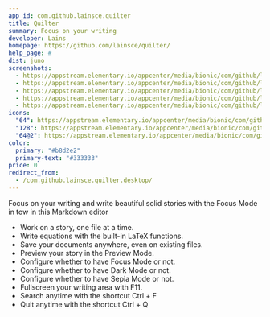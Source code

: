 ```yaml
---
app_id: com.github.lainsce.quilter
title: Quilter
summary: Focus on your writing
developer: Lains
homepage: https://github.com/lainsce/quilter/
help_page: #
dist: juno
screenshots:
  - https://appstream.elementary.io/appcenter/media/bionic/com/github/lainsce.quilter/8477E03F95B767B6E437F76888AB92C9/screenshots/image-1_orig.png
  - https://appstream.elementary.io/appcenter/media/bionic/com/github/lainsce.quilter/8477E03F95B767B6E437F76888AB92C9/screenshots/image-2_orig.png
  - https://appstream.elementary.io/appcenter/media/bionic/com/github/lainsce.quilter/8477E03F95B767B6E437F76888AB92C9/screenshots/image-3_orig.png
  - https://appstream.elementary.io/appcenter/media/bionic/com/github/lainsce.quilter/8477E03F95B767B6E437F76888AB92C9/screenshots/image-4_orig.png
  - https://appstream.elementary.io/appcenter/media/bionic/com/github/lainsce.quilter/8477E03F95B767B6E437F76888AB92C9/screenshots/image-5_orig.png
icons:
  "64": https://appstream.elementary.io/appcenter/media/bionic/com/github/lainsce.quilter/8477E03F95B767B6E437F76888AB92C9/icons/64x64/com.github.lainsce.quilter_com.github.lainsce.quilter.png
  "128": https://appstream.elementary.io/appcenter/media/bionic/com/github/lainsce.quilter/8477E03F95B767B6E437F76888AB92C9/icons/128x128/com.github.lainsce.quilter_com.github.lainsce.quilter.png
  "64@2": https://appstream.elementary.io/appcenter/media/bionic/com/github/lainsce.quilter/8477E03F95B767B6E437F76888AB92C9/icons/64x64@2/com.github.lainsce.quilter_com.github.lainsce.quilter.png
color:
  primary: "#b8d2e2"
  primary-text: "#333333"
price: 0
redirect_from:
  - /com.github.lainsce.quilter.desktop/
---
```


<p>Focus on your writing and write beautiful solid stories with the Focus Mode in tow in this Markdown editor</p>
<ul>
  <li>Work on a story, one file at a time.</li>
  <li>Write equations with the built-in LaTeX functions.</li>
  <li>Save your documents anywhere, even on existing files.</li>
  <li>Preview your story in the Preview Mode.</li>
  <li>Configure whether to have Focus Mode or not.</li>
  <li>Configure whether to have Dark Mode or not.</li>
  <li>Configure whether to have Sepia Mode or not.</li>
  <li>Fullscreen your writing area with F11.</li>
  <li>Search anytime with the shortcut Ctrl + F</li>
  <li>Quit anytime with the shortcut Ctrl + Q</li>
</ul>